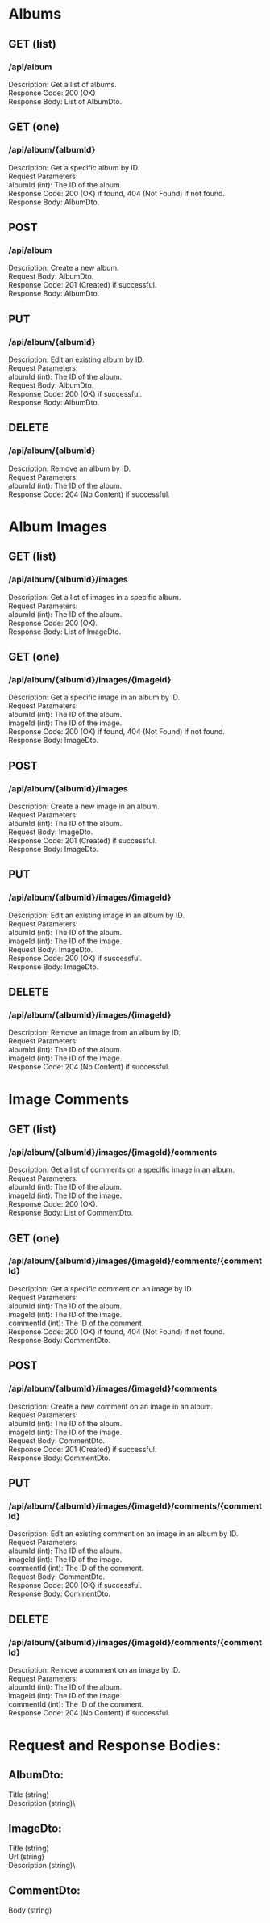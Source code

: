 # Albums
## GET (list)
### /api/album
Description: Get a list of albums.\
Response Code: 200 (OK)\
Response Body: List of AlbumDto.
## GET (one)
### /api/album/{albumId}
Description: Get a specific album by ID.\
Request Parameters:\
albumId (int): The ID of the album.\
Response Code: 200 (OK) if found, 404 (Not Found) if not found.\
Response Body: AlbumDto.
## POST 
### /api/album
Description: Create a new album.\
Request Body: AlbumDto.\
Response Code: 201 (Created) if successful.\
Response Body: AlbumDto.
## PUT 
### /api/album/{albumId}
Description: Edit an existing album by ID.\
Request Parameters:\
albumId (int): The ID of the album.\
Request Body: AlbumDto.\
Response Code: 200 (OK) if successful.\
Response Body: AlbumDto.
## DELETE 
### /api/album/{albumId}
Description: Remove an album by ID.\
Request Parameters:\
albumId (int): The ID of the album.\
Response Code: 204 (No Content) if successful.
# Album Images
## GET (list)
### /api/album/{albumId}/images
Description: Get a list of images in a specific album.\
Request Parameters:\
albumId (int): The ID of the album.\
Response Code: 200 (OK).\
Response Body: List of ImageDto.
## GET (one)
### /api/album/{albumId}/images/{imageId}
Description: Get a specific image in an album by ID.\
Request Parameters:\
albumId (int): The ID of the album.\
imageId (int): The ID of the image.\
Response Code: 200 (OK) if found, 404 (Not Found) if not found.\
Response Body: ImageDto.
## POST 
### /api/album/{albumId}/images
Description: Create a new image in an album.\
Request Parameters:\
albumId (int): The ID of the album.\
Request Body: ImageDto.\
Response Code: 201 (Created) if successful.\
Response Body: ImageDto.
## PUT
### /api/album/{albumId}/images/{imageId}
Description: Edit an existing image in an album by ID.\
Request Parameters:\
albumId (int): The ID of the album.\
imageId (int): The ID of the image.\
Request Body: ImageDto.\
Response Code: 200 (OK) if successful.\
Response Body: ImageDto.
## DELETE 
### /api/album/{albumId}/images/{imageId}
Description: Remove an image from an album by ID.\
Request Parameters:\
albumId (int): The ID of the album.\
imageId (int): The ID of the image.\
Response Code: 204 (No Content) if successful.
# Image Comments
## GET (list)
### /api/album/{albumId}/images/{imageId}/comments
Description: Get a list of comments on a specific image in an album.\
Request Parameters:\
albumId (int): The ID of the album.\
imageId (int): The ID of the image.\
Response Code: 200 (OK).\
Response Body: List of CommentDto.
## GET (one)
### /api/album/{albumId}/images/{imageId}/comments/{commentId}
Description: Get a specific comment on an image by ID.\
Request Parameters:\
albumId (int): The ID of the album.\
imageId (int): The ID of the image.\
commentId (int): The ID of the comment.\
Response Code: 200 (OK) if found, 404 (Not Found) if not found.\
Response Body: CommentDto.
## POST 
### /api/album/{albumId}/images/{imageId}/comments
Description: Create a new comment on an image in an album.\
Request Parameters:\
albumId (int): The ID of the album.\
imageId (int): The ID of the image.\
Request Body: CommentDto.\
Response Code: 201 (Created) if successful.\
Response Body: CommentDto.
## PUT
### /api/album/{albumId}/images/{imageId}/comments/{commentId}
Description: Edit an existing comment on an image in an album by ID.\
Request Parameters:\
albumId (int): The ID of the album.\
imageId (int): The ID of the image.\
commentId (int): The ID of the comment.\
Request Body: CommentDto.\
Response Code: 200 (OK) if successful.\
Response Body: CommentDto.
## DELETE 
### /api/album/{albumId}/images/{imageId}/comments/{commentId}
Description: Remove a comment on an image by ID.\
Request Parameters:\
albumId (int): The ID of the album.\
imageId (int): The ID of the image.\
commentId (int): The ID of the comment.\
Response Code: 204 (No Content) if successful.
# Request and Response Bodies:

## AlbumDto:
Title (string)\
Description (string)\
## ImageDto:
Title (string)\
Url (string)\
Description (string)\
## CommentDto:
Body (string)